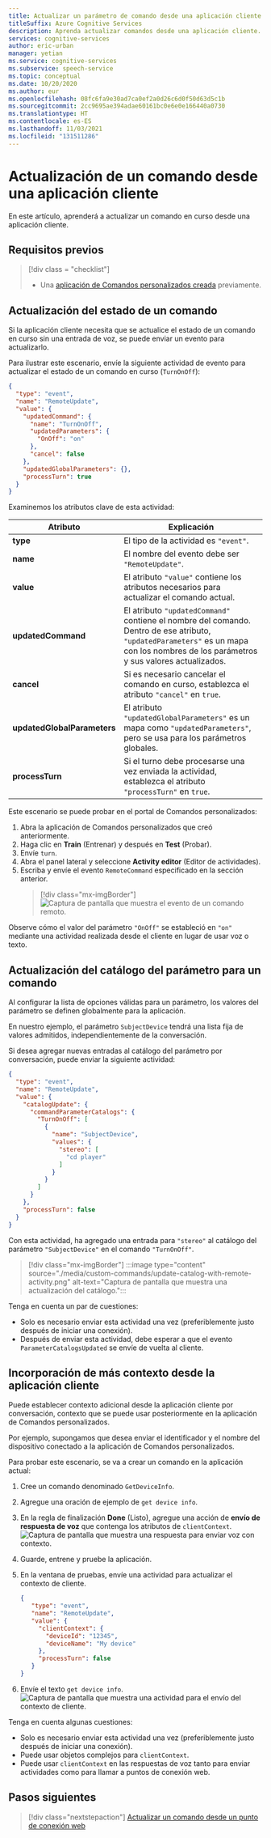 ```yaml
---
title: Actualizar un parámetro de comando desde una aplicación cliente
titleSuffix: Azure Cognitive Services
description: Aprenda actualizar comandos desde una aplicación cliente.
services: cognitive-services
author: eric-urban
manager: yetian
ms.service: cognitive-services
ms.subservice: speech-service
ms.topic: conceptual
ms.date: 10/20/2020
ms.author: eur
ms.openlocfilehash: 08fc6fa9e30ad7ca0ef2a0d26c6d0f50d63d5c1b
ms.sourcegitcommit: 2cc9695ae394adae60161bc0e6e0e166440a0730
ms.translationtype: HT
ms.contentlocale: es-ES
ms.lasthandoff: 11/03/2021
ms.locfileid: "131511286"
---
```

# <a name="update-a-command-from-a-client-app"></a>Actualización de un comando desde una aplicación cliente

En este artículo, aprenderá a actualizar un comando en curso desde una aplicación cliente.

## <a name="prerequisites"></a>Requisitos previos
> [!div class = "checklist"]
> * Una [aplicación de Comandos personalizados creada](quickstart-custom-commands-application.md) previamente.

## <a name="update-the-state-of-a-command"></a>Actualización del estado de un comando

Si la aplicación cliente necesita que se actualice el estado de un comando en curso sin una entrada de voz, se puede enviar un evento para actualizarlo.

Para ilustrar este escenario, envíe la siguiente actividad de evento para actualizar el estado de un comando en curso (`TurnOnOff`): 

```json
{
  "type": "event",
  "name": "RemoteUpdate",
  "value": {
    "updatedCommand": {
      "name": "TurnOnOff",
      "updatedParameters": {
        "OnOff": "on"
      },
      "cancel": false
    },
    "updatedGlobalParameters": {},
    "processTurn": true
  }
}
```

Examinemos los atributos clave de esta actividad:

| Atributo | Explicación |
| ---------------- | --------------------------------------------------------------------------------------------------------------------------- |
| **type** | El tipo de la actividad es `"event"`. |
| **name** | El nombre del evento debe ser `"RemoteUpdate"`. |
| **value** | El atributo `"value"` contiene los atributos necesarios para actualizar el comando actual. |
| **updatedCommand** | El atributo `"updatedCommand"` contiene el nombre del comando. Dentro de ese atributo, `"updatedParameters"` es un mapa con los nombres de los parámetros y sus valores actualizados. |
| **cancel** | Si es necesario cancelar el comando en curso, establezca el atributo `"cancel"` en `true`. |
| **updatedGlobalParameters** | El atributo `"updatedGlobalParameters"` es un mapa como `"updatedParameters"`, pero se usa para los parámetros globales. |
| **processTurn** | Si el turno debe procesarse una vez enviada la actividad, establezca el atributo `"processTurn"` en `true`. |

Este escenario se puede probar en el portal de Comandos personalizados:

1. Abra la aplicación de Comandos personalizados que creó anteriormente. 
1. Haga clic en **Train** (Entrenar) y después en **Test** (Probar).
1. Envíe `turn`.
1. Abra el panel lateral y seleccione **Activity editor** (Editor de actividades).
1. Escriba y envíe el evento `RemoteCommand` especificado en la sección anterior.
    > [!div class="mx-imgBorder"]
    > ![Captura de pantalla que muestra el evento de un comando remoto.](media/custom-commands/send-remote-command-activity-no-mic.png)

Observe cómo el valor del parámetro `"OnOff"` se estableció en `"on"` mediante una actividad realizada desde el cliente en lugar de usar voz o texto.

## <a name="update-the-catalog-of-the-parameter-for-a-command"></a>Actualización del catálogo del parámetro para un comando

Al configurar la lista de opciones válidas para un parámetro, los valores del parámetro se definen globalmente para la aplicación. 

En nuestro ejemplo, el parámetro `SubjectDevice` tendrá una lista fija de valores admitidos, independientemente de la conversación.

Si desea agregar nuevas entradas al catálogo del parámetro por conversación, puede enviar la siguiente actividad:

```json
{
  "type": "event",
  "name": "RemoteUpdate",
  "value": {
    "catalogUpdate": {
      "commandParameterCatalogs": {
        "TurnOnOff": [
          {
            "name": "SubjectDevice",
            "values": {
              "stereo": [
                "cd player"
              ]
            }
          }
        ]
      }
    },
    "processTurn": false
  }
}
```
Con esta actividad, ha agregado una entrada para `"stereo"` al catálogo del parámetro `"SubjectDevice"` en el comando `"TurnOnOff"`.

> [!div class="mx-imgBorder"]
> :::image type="content" source="./media/custom-commands/update-catalog-with-remote-activity.png" alt-text="Captura de pantalla que muestra una actualización del catálogo.":::

Tenga en cuenta un par de cuestiones:
- Solo es necesario enviar esta actividad una vez (preferiblemente justo después de iniciar una conexión).
- Después de enviar esta actividad, debe esperar a que el evento `ParameterCatalogsUpdated` se envíe de vuelta al cliente.

## <a name="add-more-context-from-the-client-application"></a>Incorporación de más contexto desde la aplicación cliente

Puede establecer contexto adicional desde la aplicación cliente por conversación, contexto que se puede usar posteriormente en la aplicación de Comandos personalizados. 

Por ejemplo, supongamos que desea enviar el identificador y el nombre del dispositivo conectado a la aplicación de Comandos personalizados.

Para probar este escenario, se va a crear un comando en la aplicación actual:
1. Cree un comando denominado `GetDeviceInfo`.
1. Agregue una oración de ejemplo de `get device info`.
1. En la regla de finalización **Done** (Listo), agregue una acción de **envío de respuesta de voz** que contenga los atributos de `clientContext`.
   ![Captura de pantalla que muestra una respuesta para enviar voz con contexto.](media/custom-commands/send-speech-response-context.png)
1. Guarde, entrene y pruebe la aplicación.
1. En la ventana de pruebas, envíe una actividad para actualizar el contexto de cliente.

    ```json
    {
       "type": "event",
       "name": "RemoteUpdate",
       "value": {
         "clientContext": {
           "deviceId": "12345",
           "deviceName": "My device"
         },
         "processTurn": false
       }
    }
    ```
1. Envíe el texto `get device info`.
   ![Captura de pantalla que muestra una actividad para el envío del contexto de cliente.](media/custom-commands/send-client-context-activity-no-mic.png)

Tenga en cuenta algunas cuestiones:
- Solo es necesario enviar esta actividad una vez (preferiblemente justo después de iniciar una conexión).
- Puede usar objetos complejos para `clientContext`.
- Puede usar `clientContext` en las respuestas de voz tanto para enviar actividades como para llamar a puntos de conexión web.

## <a name="next-steps"></a>Pasos siguientes

> [!div class="nextstepaction"]
> [Actualizar un comando desde un punto de conexión web](./how-to-custom-commands-update-command-from-web-endpoint.md)
